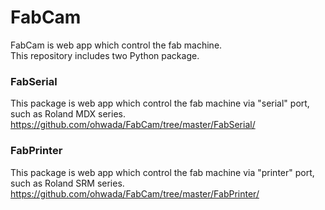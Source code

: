 FabCam
===============

FabCam is web app which control the fab machine.  <br>
This repository includes two Python package. <br>

### FabSerial
This package is web app which control the fab machine via "serial" port, such as Roland MDX series.  <br>
https://github.com/ohwada/FabCam/tree/master/FabSerial/ <br>

### FabPrinter
This package is web app which control the fab machine via "printer" port, such as Roland SRM series.  <br>
https://github.com/ohwada/FabCam/tree/master/FabPrinter/ <br>
